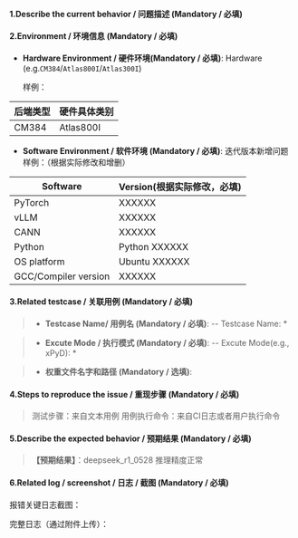 #### 1.Describe the current behavior / 问题描述 (Mandatory / 必填)



#### 2.Environment / 环境信息 (Mandatory / 必填)

- **Hardware Environment / 硬件环境(Mandatory / 必填)**:
  Hardware (e.g.`CM384`/`Atlas800I`/`Atlas300I`)
  
  样例：
  
| 后端类型| 硬件具体类别 |
| --- | --- |
| CM384 | Atlas800I |
  
  
- **Software Environment / 软件环境 (Mandatory / 必填)**:
  迭代版本新增问题样例：（根据实际修改和增删）
  
| Software | Version(根据实际修改，必填)|
| --- | --- |
| PyTorch | XXXXXX |
| vLLM | XXXXXX |
| CANN |  XXXXXX  |
| Python | Python XXXXXX  |
| OS platform | Ubuntu XXXXXX  |
|  GCC/Compiler version | XXXXXX |
  
  
#### 3.Related testcase / 关联用例 (Mandatory / 必填)

> - **Testcase Name/ 用例名 (Mandatory / 必填)**:
>   -- Testcase Name: *

> - **Excute Mode / 执行模式 (Mandatory / 必填)**:
>   -- Excute Mode(e.g., xPyD): *

> - **权重文件名字和路径 (Mandatory / 选填)**:

#### 4.Steps to reproduce the issue / 重现步骤 (Mandatory / 必填)

> 测试步骤：来自文本用例
> 用例执行命令：来自CI日志或者用户执行命令


#### 5.Describe the expected behavior / 预期结果 (Mandatory / 必填)

> **【预期结果】**：deepseek_r1_0528 推理精度正常

#### 6.Related log / screenshot / 日志 / 截图 (Mandatory / 必填)

报错关键日志截图：

完整日志（通过附件上传）：
